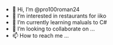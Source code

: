 - 👋 Hi, I’m @pro100roman24
- 👀 I’m interested in restaurants for iiko
- 🌱 I’m currently learning maluals to C#
- 💞️ I’m looking to collaborate on ...
- 📫 How to reach me ...

<!---
pro100roman24/pro100roman24 is a ✨ special ✨ repository because its `README.md` (this file) appears on your GitHub profile.
You can click the Preview link to take a look at your changes.
--->
